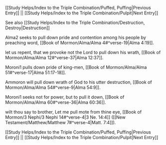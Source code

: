 [[Study Helps/Index to the Triple Combination/Puffed, Puffing|Previous Entry]]  ||  [[Study Helps/Index to the Triple Combination/Pulpit|Next Entry]]

 See also [[Study Helps/Index to the Triple Combination/Destruction, Destroy|Destruction]]

 Alma2 seeks to pull down pride and contention among his people by preaching word, [[Book of Mormon/Alma/Alma 4#^verse-19|Alma 4:19]].

 let us repent, that we provoke not the Lord to pull down his wrath, [[Book of Mormon/Alma/Alma 12#^verse-37|Alma 12:37]].

 Moroni1 pulls down pride of king-men, [[Book of Mormon/Alma/Alma 51#^verse-17|Alma 51:17-18]].

 Ammoron will pull down wrath of God to his utter destruction, [[Book of Mormon/Alma/Alma 54#^verse-9|Alma 54:9]].

 Moroni1 seeks not for power, but to pull it down, [[Book of Mormon/Alma/Alma 60#^verse-36|Alma 60:36]].

 wilt thou say to brother, Let me pull mote from thine eye, [[Book of Mormon/3 Nephi/3 Nephi 14#^verse-4|3 Ne. 14:4]] ([[New Testament/Matthew/Matthew 7#^verse-4|Matt. 7:4]]).

[[Study Helps/Index to the Triple Combination/Puffed, Puffing|Previous Entry]]  ||  [[Study Helps/Index to the Triple Combination/Pulpit|Next Entry]]